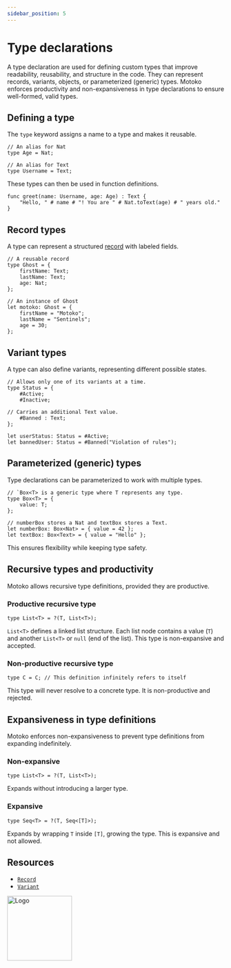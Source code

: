 ```yaml
---
sidebar_position: 5
---
```


# Type declarations

A type declaration are used for defining custom types that improve readability, reusability, and structure in the code. They can represent records, variants, objects, or parameterized (generic) types. Motoko enforces productivity and non-expansiveness in type declarations to ensure well-formed, valid types.

## Defining a type

The `type` keyword assigns a name to a type and makes it reusable.

```motoko no-repl
// An alias for Nat
type Age = Nat;

// An alias for Text
type Username = Text;
```

These types can then be used in function definitions.

```motoko no-repl
func greet(name: Username, age: Age) : Text {
    "Hello, " # name # "! You are " # Nat.toText(age) # " years old."
}
```

## Record types

A type can represent a structured [record](https://internetcomputer.org/docs/motoko/fundamentals/types/records) with labeled fields.

```motoko no-repl
// A reusable record
type Ghost = {
    firstName: Text;
    lastName: Text;
    age: Nat;
};

// An instance of Ghost
let motoko: Ghost = {
    firstName = "Motoko";
    lastName = "Sentinels";
    age = 30;
};
```

## Variant types

A type can also define variants, representing different possible states.

```motoko no-repl
// Allows only one of its variants at a time.
type Status = {
    #Active;
    #Inactive;

// Carries an additional Text value.
    #Banned : Text;
};

let userStatus: Status = #Active;
let bannedUser: Status = #Banned("Violation of rules");
```

## Parameterized (generic) types

Type declarations can be parameterized to work with multiple types.

```motoko no-repl
// `Box<T> is a generic type where T represents any type.
type Box<T> = {
    value: T;
};

// numberBox stores a Nat and textBox stores a Text.
let numberBox: Box<Nat> = { value = 42 };
let textBox: Box<Text> = { value = "Hello" };
```

This ensures flexibility while keeping type safety.

## Recursive types and productivity

Motoko allows recursive type definitions, provided they are productive.

### Productive recursive type

```motoko no-repl
type List<T> = ?(T, List<T>);
```

`List<T>` defines a linked list structure. Each list node contains a value (`T`) and another `List<T>` or `null` (end of the list). This type is non-expansive and accepted.

### Non-productive recursive type

```motoko no-repl
type C = C; // This definition infinitely refers to itself
```

This type will never resolve to a concrete type. It is non-productive and rejected.

## Expansiveness in type definitions

Motoko enforces non-expansiveness to prevent type definitions from expanding indefinitely.

### Non-expansive

```motoko no-repl
type List<T> = ?(T, List<T>);
```

Expands without introducing a larger type.

### Expansive

```motoko no-repl
type Seq<T> = ?(T, Seq<[T]>);
```

Expands by wrapping `T` inside `[T]`, growing the type. This is expansive and not allowed.

## Resources

- [`Record`](https://internetcomputer.org/docs/motoko/fundamentals/types/records)
- [`Variant`](https://internetcomputer.org/docs/motoko/fundamentals/types/variants)

<img src="https://cdn-assets-eu.frontify.com/s3/frontify-enterprise-files-eu/eyJwYXRoIjoiZGZpbml0eVwvYWNjb3VudHNcLzAxXC80MDAwMzA0XC9wcm9qZWN0c1wvNFwvYXNzZXRzXC8zOFwvMTc2XC9jZGYwZTJlOTEyNDFlYzAzZTQ1YTVhZTc4OGQ0ZDk0MS0xNjA1MjIyMzU4LnBuZyJ9:dfinity:9Q2_9PEsbPqdJNAQ08DAwqOenwIo7A8_tCN4PSSWkAM?width=2400" alt="Logo" width="150" height="150" />